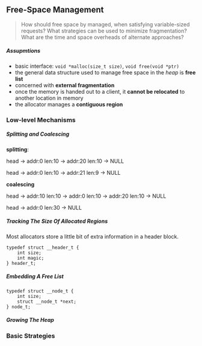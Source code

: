 ## Free-Space Management

> How should free space by managed, when satisfying variable-sized requests? What strategies can be used to minimize fragmentation? What are the time and space overheads of alternate approaches?

##### Assupmtions

* basic interface: `void *malloc(size_t size)`, `void free(void *ptr)`
* the general data structure used to manage free space in the *heap* is **free list**
* concerned with **external fragmentation**
* once the memory is handed out to a client, it **cannot be relocated** to another location in memory
* the allocator manages a **contiguous region**

### Low-level Mechanisms

##### Splitting and Coalescing

**splitting**:

head -> addr:0 len:10 -> addr:20 len:10 -> NULL

head -> addr:0 len:10 -> addr:21 len:9 -> NULL

**coalescing**

head -> addr:10 len:10 -> addr:0 len:10 -> addr:20 len:10 -> NULL

head -> addr:0 len:30 -> NULL

##### Tracking The Size Of Allocated Regions

Most allocators store a little bit of extra information in a header block.

```
typedef struct __header_t {
	int size;
	int magic;
} header_t;
```

##### Embedding A Free List

```
typedef struct __node_t {
	int size;
	struct __node_t *next;
} node_t;
```

##### Growing The Heap

### Basic Strategies


